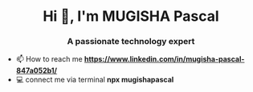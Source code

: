 <h1 align="center">Hi 👋, I'm MUGISHA Pascal</h1>
<h3 align="center">A passionate technology expert</h3>

- 📫 How to reach me **https://www.linkedin.com/in/mugisha-pascal-847a052b1/**
- 💻 connect me via terminal **npx mugishapascal**


